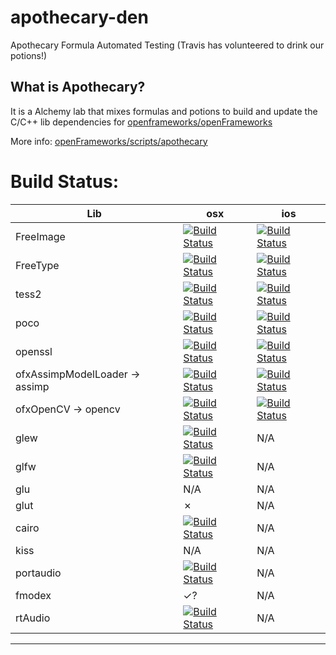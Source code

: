 apothecary-den
==============

Apothecary Formula Automated Testing (Travis has volunteered to drink our potions!)

What is Apothecary? 
----------
It is a Alchemy lab that mixes formulas and potions to build and update the C/C++ lib dependencies for [openframeworks/openFrameworks](https://github.com/openframeworks/openFrameworks)

More info: [openFrameworks/scripts/apothecary](https://github.com/openframeworks/openFrameworks/tree/master/scripts/apothecary)


# Build Status:

| Lib                             | osx |  ios | 
|---------------------------------|-----|-------|
| FreeImage                       |[![Build Status](https://travis-ci.org/danoli3/apothecary-den.svg?branch=freeimage-osx)](https://travis-ci.org/danoli3/apothecary-den?branch=freeimage-osx) | [![Build Status](https://travis-ci.org/danoli3/apothecary-den.svg?branch=freeimage-ios)](https://travis-ci.org/danoli3/apothecary-den?branch=freeimage-ios) |
| FreeType                        |[![Build Status](https://travis-ci.org/danoli3/apothecary-den.svg?branch=freetype-osx)](https://travis-ci.org/danoli3/apothecary-den?branch=freetype-osx) | [![Build Status](https://travis-ci.org/danoli3/apothecary-den.svg?branch=freetype-ios)](https://travis-ci.org/danoli3/apothecary-den?branch=freetype-ios) | 
| tess2                           | [![Build Status](https://travis-ci.org/danoli3/apothecary-den.svg?branch=tess2-osx)](https://travis-ci.org/danoli3/apothecary-den?branch=tess2-osx) | [![Build Status](https://travis-ci.org/danoli3/apothecary-den.svg?branch=tess2-ios)](https://travis-ci.org/danoli3/apothecary-den?branch=tess2-ios)| 
| poco                            |[![Build Status](https://travis-ci.org/danoli3/apothecary-den.svg?branch=poco-osx)](https://travis-ci.org/danoli3/apothecary-den?branch=poco-osx) | [![Build Status](https://travis-ci.org/danoli3/apothecary-den.svg?branch=poco-ios)](https://travis-ci.org/danoli3/apothecary-den?branch=poco-ios) | 
| openssl                         | [![Build Status](https://travis-ci.org/danoli3/apothecary-den.svg?branch=openssl-osx)](https://travis-ci.org/danoli3/apothecary-den?branch=openssl-osx) | [![Build Status](https://travis-ci.org/danoli3/apothecary-den.svg?branch=openssl-ios)](https://travis-ci.org/danoli3/apothecary-den?branch=openssl-ios)| 
| ofxAssimpModelLoader -> assimp  |[![Build Status](https://travis-ci.org/danoli3/apothecary-den.svg?branch=assimp-osx)](https://travis-ci.org/danoli3/apothecary-den?branch=assimp-osx) | [![Build Status](https://travis-ci.org/danoli3/apothecary-den.svg?branch=assimp-ios)](https://travis-ci.org/danoli3/apothecary-den?branch=assimp-ios) |
| ofxOpenCV -> opencv             | [![Build Status](https://travis-ci.org/danoli3/apothecary-den.svg?branch=opencv-osx)](https://travis-ci.org/danoli3/apothecary-den?branch=opencv-osx) | [![Build Status](https://travis-ci.org/danoli3/apothecary-den.svg?branch=opencv-ios)](https://travis-ci.org/danoli3/apothecary-den?branch=opencv-ios) |
| glew                            | [![Build Status](https://travis-ci.org/danoli3/apothecary-den.svg?branch=glew-osx)](https://travis-ci.org/danoli3/apothecary-den?branch=glew-osx)| N/A | 
| glfw                            | [![Build Status](https://travis-ci.org/danoli3/apothecary-den.svg?branch=glfw-osx)](https://travis-ci.org/danoli3/apothecary-den?branch=glfw-osx) | N/A |
| glu                             | N/A | N/A   |
| glut                            | ✗   | N/A | 
| cairo                          | [![Build Status](https://travis-ci.org/danoli3/apothecary-den.svg?branch=cairo-osx)](https://travis-ci.org/danoli3/apothecary-den?branch=cairo-osx) |  N/A  |
| kiss                            | N/A  |  N/A | 
| portaudio                       | [![Build Status](https://travis-ci.org/danoli3/apothecary-den.svg?branch=fmod-osx)](https://travis-ci.org/danoli3/apothecary-den?branch=fmod-osx) |  N/A |
| fmodex                            | ✓?  | N/A  | 
| rtAudio                         | [![Build Status](https://travis-ci.org/danoli3/apothecary-den.svg?branch=rtaudio-osx)](https://travis-ci.org/danoli3/apothecary-den?branch=rtaudio-osx)  |  N/A | 


----------------------------------
